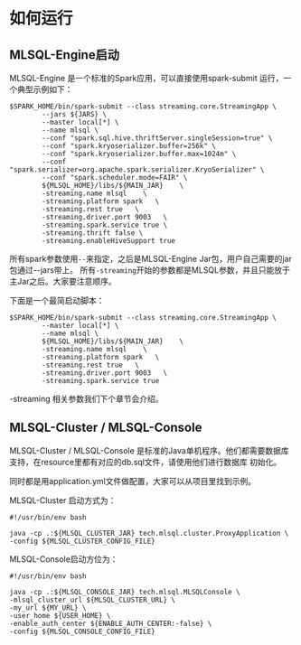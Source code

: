 # 如何运行

## MLSQL-Engine启动

MLSQL-Engine 是一个标准的Spark应用，可以直接使用spark-submit 运行，一个典型示例如下：

```shell
$SPARK_HOME/bin/spark-submit --class streaming.core.StreamingApp \
        --jars ${JARS} \
        --master local[*] \
        --name mlsql \
        --conf "spark.sql.hive.thriftServer.singleSession=true" \
        --conf "spark.kryoserializer.buffer=256k" \
        --conf "spark.kryoserializer.buffer.max=1024m" \
        --conf "spark.serializer=org.apache.spark.serializer.KryoSerializer" \
        --conf "spark.scheduler.mode=FAIR" \
        ${MLSQL_HOME}/libs/${MAIN_JAR}    \
        -streaming.name mlsql    \
        -streaming.platform spark   \
        -streaming.rest true   \
        -streaming.driver.port 9003   \
        -streaming.spark.service true \
        -streaming.thrift false \
        -streaming.enableHiveSupport true
```

所有spark参数使用`--`来指定，之后是MLSQL-Engine Jar包，用户自己需要的jar包通过--jars带上。
所有`-streaming`开始的参数都是MLSQL参数，并且只能放于主Jar之后。大家要注意顺序。

下面是一个最简启动脚本：


```shell
$SPARK_HOME/bin/spark-submit --class streaming.core.StreamingApp \       
        --master local[*] \
        --name mlsql \        
        ${MLSQL_HOME}/libs/${MAIN_JAR}    \
        -streaming.name mlsql    \
        -streaming.platform spark   \
        -streaming.rest true   \
        -streaming.driver.port 9003   \
        -streaming.spark.service true         
```

-streaming 相关参数我们下个章节会介绍。

## MLSQL-Cluster / MLSQL-Console

 MLSQL-Cluster / MLSQL-Console 是标准的Java单机程序。他们都需要数据库支持，在resource里都有对应的db.sql文件，请使用他们进行数据库
 初始化。
 
 同时都是用application.yml文件做配置，大家可以从项目里找到示例。
 
 MLSQL-Cluster 启动方式为：
 
 ```
 #!/usr/bin/env bash
 
 java -cp .:${MLSQL_CLUSTER_JAR} tech.mlsql.cluster.ProxyApplication \
 -config ${MLSQL_CLUSTER_CONFIG_FILE}
 ```
 
 MLSQL-Console启动方位为： 

 ```
#!/usr/bin/env bash

java -cp .:${MLSQL_CONSOLE_JAR} tech.mlsql.MLSQLConsole \
-mlsql_cluster_url ${MLSQL_CLUSTER_URL} \
-my_url ${MY_URL} \
-user_home ${USER_HOME} \
-enable_auth_center ${ENABLE_AUTH_CENTER:-false} \
-config ${MLSQL_CONSOLE_CONFIG_FILE}
 ``` 